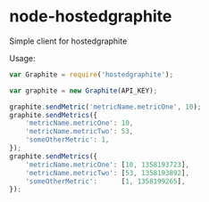 node-hostedgraphite
===================

Simple client for hostedgraphite

Usage:
```javascript
var Graphite = require('hostedgraphite');

var graphite = new Graphite(API_KEY);

graphite.sendMetric('metricName.metricOne', 10);
graphite.sendMetrics({
    'metricName.metricOne': 10,
    'metricName.metricTwo': 53,
    'someOtherMetric': 1,
});
graphite.sendMetrics({
    'metricName.metricOne': [10, 1358193723],
    'metricName.metricTwo': [53, 1358193892],
    'someOtherMetric':      [1, 1358199265],
});
```